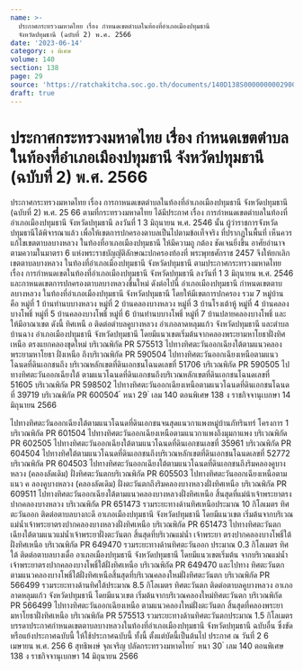 ```yaml
---
name: >-
  ประกาศกระทรวงมหาดไทย เรื่อง กำหนดเขตตำบลในท้องที่อำเภอเมืองปทุมธานี
  จังหวัดปทุมธานี (ฉบับที่ 2) พ.ศ. 2566
date: '2023-06-14'
category: ง พิเศษ
volume: 140
section: 138
page: 29
source: 'https://ratchakitcha.soc.go.th/documents/140D138S0000000002900.pdf'
draft: true
---
```


# ประกาศกระทรวงมหาดไทย เรื่อง กำหนดเขตตำบลในท้องที่อำเภอเมืองปทุมธานี จังหวัดปทุมธานี (ฉบับที่ 2) พ.ศ. 2566

ประกาศกระทรวงมหาดไทย เรื่อง การกาหนดเขตตำบลในท้องที่อำเภอเมืองปทุมธานี จังหวัดปทุมธานี (ฉบับที่ 2) พ.ศ. 25 66 ตามที่กระทรวงมหาดไทย ได้มีประกาศ เรื่อง การกำหนดเขตตำบลในท้องที่ อำเภอเมืองปทุมธานี จังหวัดปทุมธานี ลงวันที่ 1 3 มิถุนายน พ.ศ. 2546 นั้น ผู้ว่าราชการจังหวัดปทุมธานีได้พิจารณาแล้ว เพื่อให้เขตการปกครองตาบลเป็นไปตามข้อเท็จจริง ที่ปรากฏในพื้นที่ เห็นควรแก้ไขเขตตาบลบางหลวง ในท้องที่อาเภอเมืองปทุมธานี ให้มีความถู กต้อง ชัดเจนยิ่งขึ้น อาศัยอำนาจตามความในมาตรา 6 แห่งพระราชบัญญัติลักษณะปกครองท้องที่ พระพุทธศักราช 2457 จึงให้ยกเลิกเขตตาบลบางหลวง ในท้องที่อำเภอเมืองปทุมธานี จังหวัดปทุมธานี ตามประกาศกระทรวงมหาดไทย เรื่อง การกำหนดเขตในท้องที่อำเภอเมืองปทุมธานี จังหวัดปทุมธานี ลงวันที่ 1 3 มิถุนายน พ.ศ. 2546 และกาหนดเขตการปกครองตาบลบางหลวงขึ้นใหม่ ดังต่อไปนี้ อำเภอเมืองปทุมธานี กำหนดเขตตาบลบางหลวง ในท้องที่อำเภอเมืองปทุมธานี จังหวัดปทุมธานี โดยให้มีเขตการปกครอง รวม 7 หมู่บ้าน คือ หมู่ที่ 1 บ้านทำนบบางหลวง หมู่ที่ 2 บ้านคลองบางหลวง หมู่ที่ 3 บ้านโรงเต้าหู้ หมู่ที่ 4 บ้านคลองบางโพธิ์ หมู่ที่ 5 บ้านคลองบางโพธิ์ หมู่ที่ 6 บ้านทำนบบางโพธิ์ หมู่ที่ 7 บ้านปลายคลองบางโพธิ์ และให้มีอาณาเขต ดังนี้ ทิศเหนื อ ติดต่อตำบลคูบางหลวง อำเภอลาดหลุมแก้ว จังหวัดปทุมธานี และตำบลบ้านฉาง อำเภอเมืองปทุมธานี จังหวัดปทุมธานี โดยมีแนวเขตเริ่มต้นจากคลองพระยามหาโยธาฝั่งทิศเหนือ ตรงแยกคลองขุดใหม่ บริเวณพิกัด PR 575513 ไปทางทิศตะวันออกเฉียงใต้ตามแนวคลองพระยามหาโยธา ฝั่งเหนือ ถึงบริเวณพิกัด PR 590504 ไปทางทิศตะวันออกเฉียงเหนือตามแนวโฉนดที่ดินเอกชนถึง บริเวณหลักเขตที่ดินเอกชนโฉนดเลขที่ 51706 บริเวณพิกัด PR 590505 ไปทางทิศตะวันออกเฉียงใต้ ตามแนวโฉนดที่ดินเอกชนถึงบริเวณหลักเขตที่ดินเอกชนโฉนดเลขที่ 51605 บริเวณพิกัด PR 598502 ไปทางทิศตะวันออกเฉียงเหนือตามแนวโฉนดที่ดินเอกชนโฉนดที่ 39719 บริเวณพิกัด PR 600504 ้ หนา 29 ่ เลม 140 ตอนพิเศษ 138 ง ราชกิจจานุเบกษา 14 มิถุนายน 2566

ไปทางทิศตะวันออกเฉียงใต้ตามแนวโฉนดที่ดินเอกชนจนสุดแนวกาแพงหมู่บ้านภัทรินทร์ โครงการ 1 บริเวณพิกัด PR 601504 ไปทางทิศตะวันออกเฉียงเหนือตามแนวกาแพงถึงมุมกาแพง บริเวณพิกัด PR 602505 ไปทางทิศตะวันออกเฉียงใต้ตามแนวโฉนดที่ดินเอกชนเลขที่ 35961 บริเวณพิกัด PR 604504 ไปทางทิศใต้ตามแนวโฉนดที่ดินเอกชนถึงบริเวณหลักเขตที่ดินเอกชนโฉนดเลขที่ 52772 บริเวณพิกัด PR 604503 ไปทางทิศตะวันออกเฉียงใต้ตามแนวโฉนดที่ดินเอกชนถึงริมคลองคูบางหลวง (คลองลัดเดิม) ฝั่งทิศตะวันตกบริเวณพิกัด PR 605503 ไปทางทิศตะวันออกเฉียงเหนือตามแนว ค ลองคูบางหลวง (คลองลัดเดิม) ฝั่งตะวันตกถึงริมคลองบางหลวงฝั่งทิศเหนือ บริเวณพิกัด PR 609511 ไปทางทิศตะวันออกเฉียงใต้ตามแนวคลองบางหลวงฝั่งทิศเหนือ สิ้นสุดที่แม่น้าเจ้าพระยาตรงปากคลองบางหลวง บริเวณพิกัด PR 651473 รวมระยะทางด้านทิศเหนือประมาณ 10 กิโลเมตร ทิศตะวันออก ติดต่อตาบลบางกะดี อาเภอเมืองปทุมธานี จังหวัดปทุมธานี โดยมีแนวเขต เริ่มต้นจากบริเวณแม่น้ำเจ้าพระยาตรงปากคลองบางหลวงฝั่งทิศเหนือ บริเวณพิกัด PR 651473 ไปทางทิศตะวันตกเฉียงใต้ตามแนวแม่น้ำเจ้าพระยาฝั่งตะวันตก สิ้นสุดที่บริเวณแม่น้ำ เจ้าพระยา ตรงปากคลองบางโพธิ์ใต้ฝั่งทิศเหนือ บริเวณพิกัด PR 649470 รวมระยะทางด้านทิศตะวันออก ประมาณ 0.3 กิโลเมตร ทิศใต้ ติดต่อตาบลบางเดื่อ อาเภอเมืองปทุมธานี จังหวัดปทุมธานี โดยมีแนวเขตเริ่มต้น จากบริเวณแม่น้ำเจ้าพระยาตรงปากคลองบางโพธิ์ใต้ฝั่งทิศเหนือ บริเวณพิกัด PR 649470 และไปทาง ทิศตะวันตกตามแนวคลองบางโพธิ์ใต้ฝั่งทิศเหนือสิ้นสุดที่บริเวณคลองใหม่ฝั่งทิศตะวันตก บริเวณพิกัด PR 566499 รวมระยะทางด้านทิศใต้ประมาณ 8.5 กิโลเมตร ทิศตะวันตก ติดต่อตาบลคูบางหลวง อาเภอลาดหลุมแก้ว จังหวัดปทุมธานี โดยมีแนวเขต เริ่มต้นจากบริเวณคลองใหม่ทิศตะวันตก บริเวณพิกัด PR 566499 ไปทางทิศตะวันออกเฉียงเหนือ ตามแนวคลองใหม่ฝั่งตะวันตก สิ้นสุดที่คลองพระยามหาโยธาฝั่งทิศเหนือ บริเวณพิกัด PR 575513 รวมระยะทางด้านทิศตะวันตกประมาณ 1.5 กิโลเมตร บรรดาประกาศกำหนดเขตตาบลบางหลวงในท้องที่อำเภอเมืองปทุมธานี จังหวัดปทุมธานี ฉบับอื่น ซึ่งขัดหรือแย้งประกาศฉบับนี้ ให้ใช้ประกาศฉบับนี้ ทั้งนี้ ตั้งแต่บัดนี้เป็นต้นไป ประกาศ ณ วันที่ 2 6 เมษายน พ.ศ. 256 6 สุทธิพงษ์ จุลเจริญ ปลัดกระทรวงมหาดไทย ้ หนา 30 ่ เลม 140 ตอนพิเศษ 138 ง ราชกิจจานุเบกษา 14 มิถุนายน 2566
